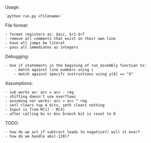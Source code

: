 Usage:

	`python run.py <filename>`

File format:

	- format registers as: $acc, $r1-$r7
	- remove all comments that exist on their own line
	- have all jumps be literal
	- pass all immediates as integers

Debugging:

	- Use if statements in the begining of run_assembly function to:
		- match against line numbers using i
		- match against specifc instructions using y[0] == "X"
Assumptions:

	- sub works as: acc = acc - reg
	- shifting doesn't use overflows
	- assuming xor works: acc = acc ^ reg
	- setl clears top 4 bits, seth clears nothing
	- Input is from M[1] - M[4]
	- after calling bs or bns branch bit is reset to 0

TODO:

	- how do we act if subtract leads to negative?/ will it ever?
	- how do we handle abs(-128)?
